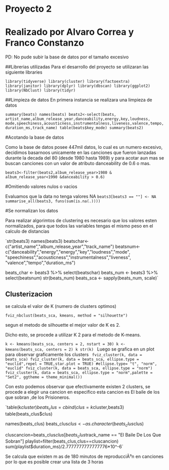 # **Proyecto 2**
# Realizado por Alvaro Correa y Franco Constanzo
PD: No pude subir la base de datos por el tamaño excesivo

##Librerias utilizadas
Para el desarrollo del proyecto se utilizaran las siguiente libraries

`library(tidyverse)
library(cluster)
library(factoextra)
library(janitor)
library(dplyr)
library(dbscan)
library(ggplot2)
library(NbClust)
library(tidyr)`

##Limpieza de datos
En primera instancia se realizara una limpieza de datos

`summary(beats)
names(beats)
beats2<-select(beats, artist_name,album_release_year,danceability,energy,key,loudness,
               mode,speechiness,acousticness,instrumentalness,liveness,valence,tempo,
               duration_ms,track_name)
table(beats$key_mode)
summary(beats2)`

#Acotando la base de datos

Como la base de datos posee 447mil datos, lo cual es un numero excesivo, decidimos basarnoos unicamente en las canciones que fueron
lanzadas durante la decada del 80 (desde 1980 hasta 1989) y para acotar aun mas se buscan canciones con un valor de atributo danceability
de 0.6 o mas.

`beats3<-filter(beats2,album_release_year>1980 & album_release_year<1990
               &danceability > 0.6)`
               
#Omitiendo valores nulos o vacios

Evaluamos que la data no tenga valores NA
`beats3[beats3 == ""] <- NA
summarise_all(beats3, funs(sum(is.na(.))))`

#Se normalizan los datos

Para realizar algorimtos de clustering es necesario que los valores esten
normalizados, para que todos las variables tengas el mismo peso en el calculo
de distancias

`str(beats3)
names(beats3)
beatschar<-c("artist_name","album_release_year","track_name")
beatsnum<-c("danceability","energy","energy","key","loudness","mode",
            "speechiness","acousticness","instrumentalness","liveness",
            "valence","tempo","duration_ms")

beats_char <- beats3 %>% 
  select(beatschar)
beats_num <- beats3 %>% 
  select(beatsnum)
str(beats_num)
beats_sca <- sapply(beats_num, scale)`

## Clusterizacion

se calcula el valor de K (numero de clusters optimos)

`fviz_nbclust(beats_sca, kmeans, method = "silhouette")`

segun el metodo de silhouette el mejor valor de K es 2.

Dicho esto, se procede a utilizar K 2 para el metodo de K-means.


`k <- kmeans(beats_sca, centers = 2, nstart = 30)
k <- kmeans(beats_sca, centers = 2)
k
str(k)
`
Luego se grafica en un plot para observar graficamente los clusters
`
fviz_cluster(k, data = beats_sca)
fviz_cluster(k, data = beats_sca, ellipse.type = "euclid",repel = TRUE,star.plot = TRUE) #ellipse.type= "t", "norm", "euclid"
fviz_cluster(k, data = beats_sca, ellipse.type = "norm")
fviz_cluster(k, data = beats_sca, ellipse.type = "norm",palette = "Set2", ggtheme = theme_minimal())`


Con esto podemos observar que efectivamente existen 2 clusters, se procede a elegir una cancion en especifico
esta cancion es El baile de los que sobran ,de los Prisioneros.


`table(k$cluster)
beats_clus=cbind(clus=k$cluster,beats3)
table(beats_clus$clus)

names(beats_clus)
beats_clus$clus <- as.character(beats_clus$clus)

cluscancion=beats_clus$clus[beats_clus$track_name == "El Baile De Los Que Sobran"]
playlist=filter(beats_clus,clus==cluscancion)
sum(playlist$duration_ms)/2.7777777777777776*10^-6`


 Se calcula que existen m as de 180 minutos de reproducciÃ³n en canciones por lo
que es posible crear una lista de 3 horas

